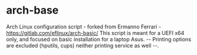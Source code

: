 # arch-base
Arch Linux configuration script - forked from Ermanno Ferrari - https://gitlab.com/eflinux/arch-basic/
This script is meant for a UEFI x64 only, and focused on basic installation for a laptop Asus. -- Printing options are excluded (hputils, cups) neither printing service as well --.

